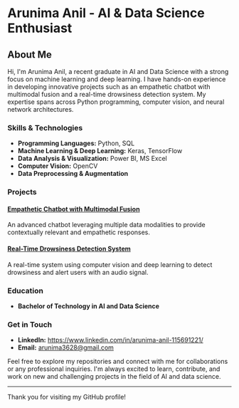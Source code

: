 
# Arunima Anil - AI & Data Science Enthusiast

## About Me

Hi, I'm Arunima Anil, a recent graduate in AI and Data Science with a strong focus on machine learning and deep learning. I have hands-on experience in developing innovative projects such as an empathetic chatbot with multimodal fusion and a real-time drowsiness detection system. My expertise spans across Python programming, computer vision, and neural network architectures.

### Skills & Technologies

- **Programming Languages:** Python, SQL
- **Machine Learning & Deep Learning:** Keras, TensorFlow
- **Data Analysis & Visualization:** Power BI, MS Excel
- **Computer Vision:** OpenCV
- **Data Preprocessing & Augmentation**

### Projects

#### [Empathetic Chatbot with Multimodal Fusion](#)
An advanced chatbot leveraging multiple data modalities to provide contextually relevant and empathetic responses.

#### [Real-Time Drowsiness Detection System](#)
A real-time system using computer vision and deep learning to detect drowsiness and alert users with an audio signal.

### Education

- **Bachelor of Technology in AI and Data Science**

### Get in Touch

- **LinkedIn:** https://www.linkedin.com/in/arunima-anil-115691221/
- **Email:** arunima3628@gmail.com

Feel free to explore my repositories and connect with me for collaborations or any professional inquiries. I'm always excited to learn, contribute, and work on new and challenging projects in the field of AI and data science.

---

Thank you for visiting my GitHub profile!



